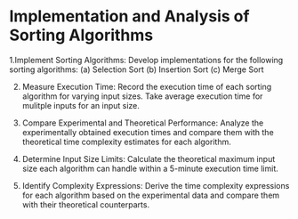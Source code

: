 # Implementation and Analysis of Sorting Algorithms


1.Implement Sorting Algorithms:
  Develop implementations for the following sorting algorithms:
  (a) Selection Sort
  (b) Insertion Sort
  (c) Merge Sort

2. Measure Execution Time:
   Record the execution time of each sorting algorithm for varying input sizes.
   Take average execution time for mulitple inputs for an input size.

3. Compare Experimental and Theoretical Performance:
   Analyze the experimentally obtained execution times and compare them with the
   theoretical time complexity estimates for each algorithm.

4. Determine Input Size Limits:
   Calculate the theoretical maximum input size each algorithm can handle within
    a 5-minute execution time limit.

5. Identify Complexity Expressions:
   Derive the time complexity expressions for each algorithm based on the experimental data
   and compare them with their theoretical counterparts.

